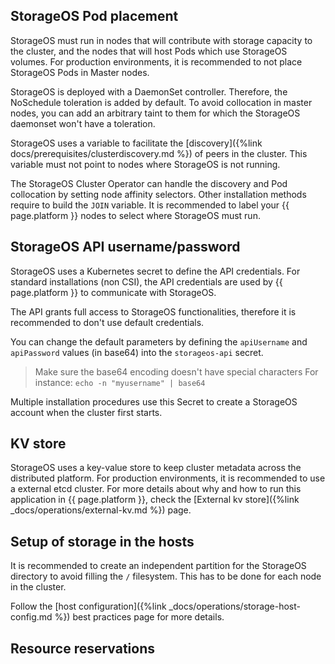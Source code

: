 
## StorageOS Pod placement

StorageOS must run in nodes that will contribute with storage capacity to the
cluster, and the nodes that will host Pods which use StorageOS volumes. For
production environments, it is recommended to not place StorageOS Pods in
Master nodes.

StorageOS is deployed with a DaemonSet controller. Therefore, the NoSchedule
toleration is added by default. To avoid collocation in master nodes, you can
add an arbitrary taint to them for which the StorageOS daemonset won't have a
toleration.

StorageOS uses a variable to facilitate the [discovery]({%link
docs/prerequisites/clusterdiscovery.md %}) of peers in the cluster. This
variable must not point to nodes where StorageOS is not running.

The StorageOS Cluster Operator can handle the discovery and Pod collocation by
setting node affinity selectors. Other installation methods require to build
the `JOIN` variable. It is recommended to label your {{ page.platform }} nodes
to select where StorageOS must run.

## StorageOS API username/password

StorageOS uses a Kubernetes secret to define the API credentials. For standard
installations (non CSI), the API credentials are used by {{ page.platform }} to
communicate with StorageOS.

The API grants full access to StorageOS functionalities, therefore it is
recommended to don't use default credentials. 

You can change the default parameters by defining the `apiUsername` and
`apiPassword` values (in base64) into the `storageos-api` secret.

> Make sure the base64 encoding doesn't have special characters
> For instance: `echo -n "myusername" | base64`

Multiple installation procedures use this Secret to create a StorageOS account
when the cluster first starts.

## KV store 

StorageOS uses a key-value store to keep cluster metadata across the
distributed platform. For production environments, it is recommended to use a
external etcd cluster. For more details about why and how to run this
application in {{ page.platform }}, check the [External kv store]({%link
_docs/operations/external-kv.md %}) page.


## Setup of storage in the hosts

It is recommended to create an independent partition for the StorageOS directory
to avoid filling the `/` filesystem. This has to be done for each node in the
cluster.

Follow the [host configuration]({%link _docs/operations/storage-host-config.md %}) best practices page for more details.

## Resource reservations
